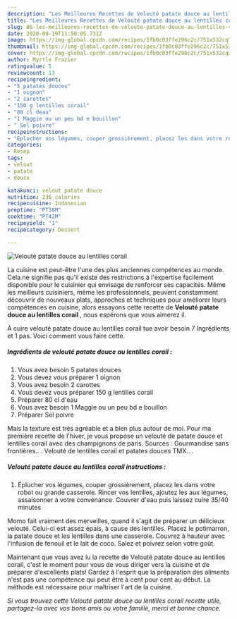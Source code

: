 ```yaml
---
description: "Les Meilleures Recettes de Velouté patate douce au lentilles corail"
title: "Les Meilleures Recettes de Velouté patate douce au lentilles corail"
slug: 86-les-meilleures-recettes-de-veloute-patate-douce-au-lentilles-corail
date: 2020-09-19T11:50:05.731Z
image: https://img-global.cpcdn.com/recipes/1fb0c03ffe296c2c/751x532cq70/veloute-patate-douce-au-lentilles-corail-photo-principale-de-la-recette.jpg
thumbnail: https://img-global.cpcdn.com/recipes/1fb0c03ffe296c2c/751x532cq70/veloute-patate-douce-au-lentilles-corail-photo-principale-de-la-recette.jpg
cover: https://img-global.cpcdn.com/recipes/1fb0c03ffe296c2c/751x532cq70/veloute-patate-douce-au-lentilles-corail-photo-principale-de-la-recette.jpg
author: Myrtle Frazier
ratingvalue: 5
reviewcount: 13
recipeingredient:
- "5 patates douces"
- "1 oignon"
- "2 carottes"
- "150 g lentilles corail"
- "80 cl deau"
- "1 Maggie ou un peu bd e bouillon"
- " Sel poivre"
recipeinstructions:
- "Éplucher vos légumes, couper grossièrement, placez les dans votre robot ou grande casserole. Rincer vos lentilles, ajoutez les aux légumes, assaisonner à votre convenance. Couvrer d&#39;eau puis laissez cuire 35/40 minutes"
categories:
- Resep
tags:
- velout
- patate
- douce

katakunci: velout patate douce 
nutrition: 236 calories
recipecuisine: Indonesian
preptime: "PT38M"
cooktime: "PT42M"
recipeyield: "1"
recipecategory: Dessert

---
```



![Velouté patate douce au lentilles corail](https://img-global.cpcdn.com/recipes/1fb0c03ffe296c2c/751x532cq70/veloute-patate-douce-au-lentilles-corail-photo-principale-de-la-recette.jpg)

La cuisine est peut-être l'une des plus anciennes compétences au monde. Cela ne signifie pas qu'il existe des restrictions à l'expertise facilement disponible pour le cuisinier qui envisage de renforcer ses capacités. Même les meilleurs cuisiniers, même les professionnels, peuvent constamment découvrir de nouveaux plats, approches et techniques pour améliorer leurs compétences en cuisine, alors essayons cette recette de <strong> Velouté patate douce au lentilles corail </strong>, nous espérons que vous aimerez il.

<!--inarticleads1-->

À cuire velouté patate douce au lentilles corail tue avoir besoin 7 Ingrédients et 1 pas. Voici comment vous faire cette.

##### Ingrédients de velouté patate douce au lentilles corail :

1. Vous avez besoin 5 patates douces
1. Vous devez vous préparer 1 oignon
1. Vous avez besoin 2 carottes
1. Vous devez vous préparer 150 g lentilles corail
1. Préparer 80 cl d&#39;eau
1. Vous avez besoin 1 Maggie ou un peu bd e bouillon
1. Préparer  Sel poivre


Mais la texture est très agréable et a bien plus autour de moi. Pour ma première recette de l&#39;hiver, je vous propose un velouté de patate douce et lentilles corail avec des champignons de paris. Sources : Gourmandise sans frontières.. . Velouté de lentilles corail et patates douces TMX.. . 

<!--inarticleads2-->

##### Velouté patate douce au lentilles corail instructions :

1. Éplucher vos légumes, couper grossièrement, placez les dans votre robot ou grande casserole. Rincer vos lentilles, ajoutez les aux légumes, assaisonner à votre convenance. Couvrer d&#39;eau puis laissez cuire 35/40 minutes


Momo fait vraiment des merveilles, quand il s&#39;agit de préparer un délicieux velouté. Celui-ci est assez épais, à cause des lentilles. Placez le potimarron, la patate douce et les lentilles dans une casserole. Couvrez à hauteur avec l&#39;infusion de fenouil et le lait de coco. Salez et poivrez selon votre goût. 

<!--inarticleads1-->

<p>
Maintenant que vous avez lu la recette de Velouté patate douce au lentilles corail, c'est le moment pour vous de vous diriger vers la cuisine et de préparer d'excellents plats! Gardez à l'esprit que la préparation des aliments n'est pas une compétence qui peut être à cent pour cent au début. La méthode est nécessaire pour maîtriser l'art de la cuisine.
</p>

<p>
<i>Si vous trouvez cette Velouté patate douce au lentilles corail recette utile, partagez-la avec vos bons amis ou votre famille, merci et bonne chance.</i>
</p>
